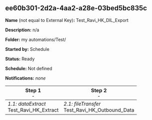 ## ee60b301-2d2a-4aa2-a28e-03bed5bc835c

**Name** (not equal to External Key)**:** Test_Ravi_HK_DIL_Export

**Description:** n/a

**Folder:** my automations/Test/

**Started by:** Schedule

**Status:** Ready

**Schedule:** Not defined

**Notifications:** _none_


| Step 1<br>_<small>-</small>_ | Step 2<br>_<small>-</small>_ |
| --- | --- |
| _1.1: dataExtract_<br>Test_Ravi_HK_Extract | _2.1: fileTransfer_<br>Test_Ravi_HK_Outbound_Data |
